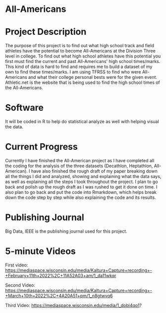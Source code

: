 # All-Americans
# Project Description
The purpose of this project is to find out what high school track and field athletes have the potential to become All-Americans at the Division Three level in college. To find out what high school athletes have this potential you first must find the current and past All-Americans' high school times/marks. This kind of data is hard to find and requires me to build a dataset of my own to find these times/marks. I am using TFRSS to find who were All-Americans and what their college personal bests were for the given event. Athletic.net is the website that is being used to find the high school times of the All-Americans.
# Software
It will be coded in R to help do statistical analyze as well with helping visual the data.
# Current Progress
Currently I have finished the All-American project as I have completed all the coding for the analysis of the three datasets (Decathlon, Heptathlon, All-American). I have also finished the rough draft of my paper breaking down all the things I did and analyzed, showing and explaining what the data says, as well as explaining all the steps I took throughout the project. I plan to go back and polish up the rough draft as I was rushed to get it done on time. I also plan to go back and put the code into Rmarkdown, which helps break down the code step by step while also explaining the code and its results.
# Publishing Journal
Big Data, IEEE is the publishing journal used for this project.
# 5-minute Videos
First video: https://mediaspace.wisconsin.edu/media/Kaltura+Capture+recording+-+February+11th+2022%2C+11A52A03+am/1_da11wkqr

Second Video: https://mediaspace.wisconsin.edu/media/Kaltura+Capture+recording+-+March+10th+2022%2C+4A20A51+pm/1_n8gtwvq6

Third Video: https://mediaspace.wisconsin.edu/media/1_dobi4qo1?
